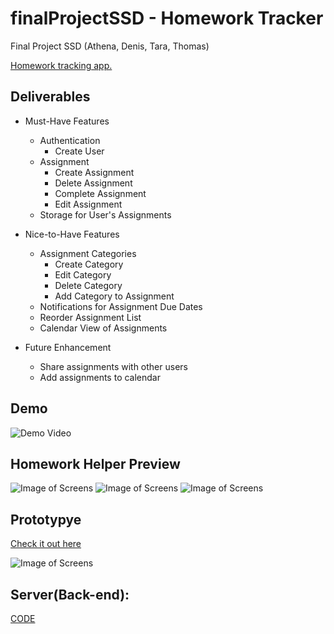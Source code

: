 # finalProjectSSD - Homework Tracker
Final Project SSD (Athena, Denis, Tara, Thomas)

[Homework tracking app.](https://assignment-tracker-client.herokuapp.com/)

## Deliverables
* Must-Have Features
    * Authentication
      * Create User
    * Assignment
      * Create Assignment
      * Delete Assignment
      * Complete Assignment
      * Edit Assignment
    * Storage for User's Assignments
  
* Nice-to-Have Features
    * Assignment Categories
      * Create Category
      * Edit Category
      * Delete Category
      * Add Category to Assignment
    * Notifications for Assignment Due Dates
    * Reorder Assignment List
    * Calendar View of Assignments
      
* Future Enhancement
    * Share assignments with other users
    * Add assignments to calendar

## Demo
![Demo Video](video/homework.gif)
    
## Homework Helper Preview
![Image of Screens](images/2.png)
![Image of Screens](images/3.png)
![Image of Screens](images/4.png)

## Prototypye
[Check it out here](https://xd.adobe.com/view/c04e3ed0-7a42-49be-5973-41fd2cdefff8-b67f/)

![Image of Screens](images/1.png)

## Server(Back-end):
[CODE](https://github.com/denismaltev/AssignmentTracker_Server)
